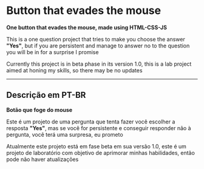 # Button that evades the mouse
 **One button that evades the mouse, made using HTML-CSS-JS**

This is a one question project that tries to make you choose the answer **"Yes"**, but if you are persistent and manage to answer no to the question you will be in for a surprise I promise

Currently this project is in beta phase in its version 1.0,
this is a lab project aimed at honing my skills, so there may be no updates

---

## Descrição em PT-BR
 **Botão que foge do mouse**

Este é um projeto de uma pergunta que tenta fazer você escolher a resposta **"Yes"**, mas se você for persistente e conseguir responder não à pergunta, você terá uma surpresa, eu prometo

Atualmente este projeto está em fase beta em sua versão 1.0,
este é um projeto de laboratório com objetivo de aprimorar minhas habilidades, então pode não haver atualizações